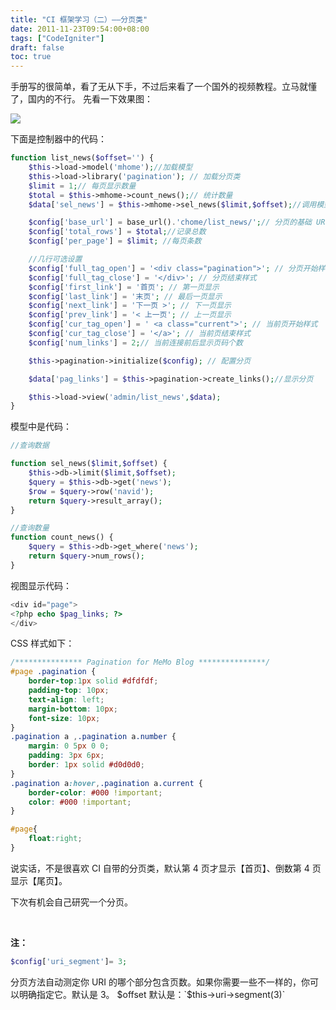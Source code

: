 ```yaml
---
title: "CI 框架学习（二）——分页类"
date: 2011-11-23T09:54:00+08:00
tags: ["CodeIgniter"] 
draft: false
toc: true
---
```


手册写的很简单，看了无从下手，不过后来看了一个国外的视频教程。立马就懂了，国内的不行。 先看一下效果图：

![](https://blog-1251237404.cos.ap-guangzhou.myqcloud.com/20190424160806.png)

下面是控制器中的代码：

```php
function list_news($offset='') {
    $this->load->model('mhome');//加载模型
    $this->load->library('pagination'); // 加载分页类
    $limit = 1;// 每页显示数量
    $total = $this->mhome->count_news();// 统计数量
    $data['sel_news'] = $this->mhome->sel_news($limit,$offset);//调用模型，查询数据库

    $config['base_url'] = base_url().'chome/list_news/';// 分页的基础 URL
    $config['total_rows'] = $total;//记录总数
    $config['per_page'] = $limit; //每页条数

    //几行可选设置
    $config['full_tag_open'] = '<div class="pagination">'; // 分页开始样式
    $config['full_tag_close'] = '</div>'; // 分页结束样式
    $config['first_link'] = '首页'; // 第一页显示
    $config['last_link'] = '末页'; // 最后一页显示
    $config['next_link'] = '下一页 >'; // 下一页显示
    $config['prev_link'] = '< 上一页'; // 上一页显示
    $config['cur_tag_open'] = ' <a class="current">'; // 当前页开始样式
    $config['cur_tag_close'] = '</a>'; // 当前页结束样式
    $config['num_links'] = 2;// 当前连接前后显示页码个数

    $this->pagination->initialize($config); // 配置分页

    $data['pag_links'] = $this->pagination->create_links();//显示分页

    $this->load->view('admin/list_news',$data);
}
```

模型中是代码：

```php
//查询数据

function sel_news($limit,$offset) {
    $this->db->limit($limit,$offset);
    $query = $this->db->get('news');
    $row = $query->row('navid');
    return $query->result_array();
}

//查询数量
function count_news() {
    $query = $this->db->get_where('news');
    return $query->num_rows();
}
```

视图显示代码：

```php
<div id="page">
<?php echo $pag_links; ?>
</div>
```

CSS 样式如下：

```css
/*************** Pagination for MeMo Blog ***************/
#page .pagination {
    border-top:1px solid #dfdfdf;
    padding-top: 10px;
    text-align: left;
    margin-bottom: 10px;
    font-size: 10px;
}
.pagination a ,.pagination a.number {
    margin: 0 5px 0 0;
    padding: 3px 6px;
    border: 1px solid #d0d0d0;
}
.pagination a:hover,.pagination a.current {
    border-color: #000 !important;
    color: #000 !important;
}

#page{
    float:right;
}
```

说实话，不是很喜欢 CI 自带的分页类，默认第 4 页才显示【首页】、倒数第 4 页显示【尾页】。

下次有机会自己研究一个分页。

 

**注：**

```php
$config['uri_segment']= 3;
```

分页方法自动测定你 URI 的哪个部分包含页数。如果你需要一些不一样的，你可以明确指定它。默认是 3。 $offset 默认是：`$this->uri->segment(3)`